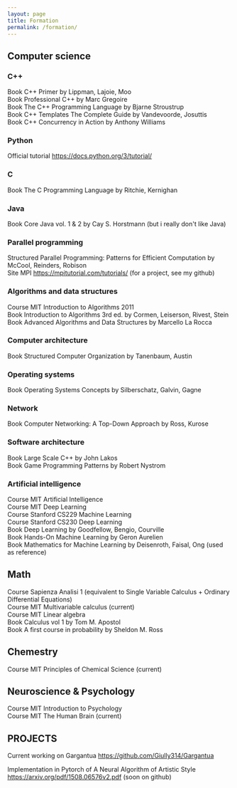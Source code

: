 ```yaml
---
layout: page
title: Formation
permalink: /formation/
---
```



## Computer science
### C++
Book C++ Primer by Lippman, Lajoie, Moo   
Book Professional C++ by Marc Gregoire  
Book The C++ Programming Language by Bjarne Stroustrup  
Book C++ Templates The Complete Guide by Vandevoorde, Josuttis  
Book C++ Concurrency in Action by Anthony Williams  


### Python
Official tutorial https://docs.python.org/3/tutorial/  


### C
Book The C Programming Language by Ritchie, Kernighan  


### Java 
Book Core Java vol. 1 & 2 by Cay S. Horstmann (but i really don't like Java)  

### Parallel programming
Structured Parallel Programming: Patterns for Efficient Computation by McCool, Reinders, Robison  
Site MPI https://mpitutorial.com/tutorials/ (for a project, see my github)  

### Algorithms and data structures
Course MIT Introduction to Algorithms 2011  
Book Introduction to Algorithms 3rd ed. by Cormen, Leiserson, Rivest, Stein  
Book Advanced Algorithms and Data Structures by Marcello  La Rocca  

### Computer architecture
Book Structured Computer Organization by Tanenbaum, Austin  

### Operating systems
Book Operating Systems Concepts by Silberschatz, Galvin, Gagne  

### Network
Book Computer Networking: A Top-Down Approach by Ross, Kurose  

### Software architecture
Book Large Scale C++ by John Lakos  
Book Game Programming Patterns by Robert Nystrom  

### Artificial intelligence
Course MIT Artificial Intelligence  
Course MIT Deep Learning  
Course Stanford CS229 Machine Learning  
Course Stanford CS230 Deep Learning  
Book Deep Learning by Goodfellow, Bengio, Courville  
Book Hands-On Machine Learning by Geron Aurelien  
Book Mathematics for Machine Learning by Deisenroth, Faisal, Ong (used as reference)  


## Math
Course Sapienza Analisi 1 (equivalent to Single Variable Calculus + Ordinary Differential Equations)  
Course MIT Multivariable calculus (current)  
Course MIT Linear algebra  
Book Calculus vol 1 by Tom M. Apostol  
Book A first course in probability by Sheldon M. Ross  

## Chemestry
Course MIT Principles of Chemical Science (current)  

## Neuroscience & Psychology
Course MIT Introduction to Psychology  
Course MIT The Human Brain (current)  

## PROJECTS
Current working on Gargantua https://github.com/Giully314/Gargantua  

Implementation in Pytorch of A Neural Algorithm of Artistic Style https://arxiv.org/pdf/1508.06576v2.pdf (soon on github)  
